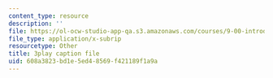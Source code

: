 ```yaml
---
content_type: resource
description: ''
file: https://ol-ocw-studio-app-qa.s3.amazonaws.com/courses/9-00-introduction-to-psychology-fall-2004/608a3823bd1e5ed48569f421189f1a9a_10496.vtt
file_type: application/x-subrip
resourcetype: Other
title: 3play caption file
uid: 608a3823-bd1e-5ed4-8569-f421189f1a9a
---
```

